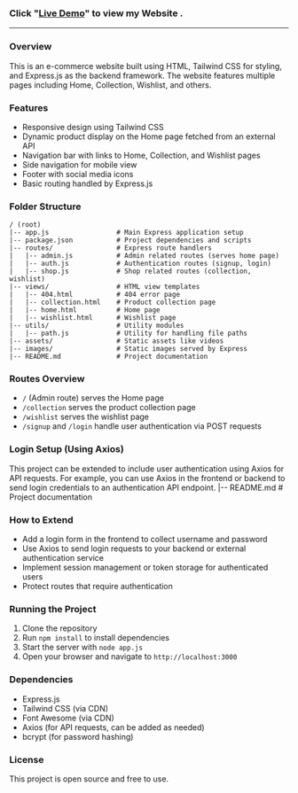 ### Click "[Live Demo](https://e-commerce-websites-3l2v.onrender.com)" to view my Website .

---

### Overview
This is an e-commerce website built using HTML, Tailwind CSS for styling, and Express.js as the backend framework. The website features multiple pages including Home, Collection, Wishlist, and others.

### Features
- Responsive design using Tailwind CSS
- Dynamic product display on the Home page fetched from an external API
- Navigation bar with links to Home, Collection, and Wishlist pages
- Side navigation for mobile view
- Footer with social media icons
- Basic routing handled by Express.js

### Folder Structure
```
/ (root)
|-- app.js                 # Main Express application setup
|-- package.json           # Project dependencies and scripts
|-- routes/                # Express route handlers
|   |-- admin.js           # Admin related routes (serves home page)
|   |-- auth.js            # Authentication routes (signup, login)
|   |-- shop.js            # Shop related routes (collection, wishlist)
|-- views/                 # HTML view templates
|   |-- 404.html           # 404 error page
|   |-- collection.html    # Product collection page
|   |-- home.html          # Home page
|   |-- wishlist.html      # Wishlist page
|-- utils/                 # Utility modules
|   |-- path.js            # Utility for handling file paths
|-- assets/                # Static assets like videos
|-- images/                # Static images served by Express
|-- README.md              # Project documentation
```

### Routes Overview
- `/` (Admin route) serves the Home page
- `/collection` serves the product collection page
- `/wishlist` serves the wishlist page
- `/signup` and `/login` handle user authentication via POST requests

### Login Setup (Using Axios)
This project can be extended to include user authentication using Axios for API requests. For example, you can use Axios in the frontend or backend to send login credentials to an authentication API endpoint.
|-- README.md              # Project documentation



### How to Extend
- Add a login form in the frontend to collect username and password
- Use Axios to send login requests to your backend or external authentication service
- Implement session management or token storage for authenticated users
- Protect routes that require authentication

### Running the Project
1. Clone the repository
2. Run `npm install` to install dependencies
3. Start the server with `node app.js`
4. Open your browser and navigate to `http://localhost:3000`

### Dependencies
- Express.js
- Tailwind CSS (via CDN)
- Font Awesome (via CDN)
- Axios (for API requests, can be added as needed)
- bcrypt (for password hashing)

### License
This project is open source and free to use.
